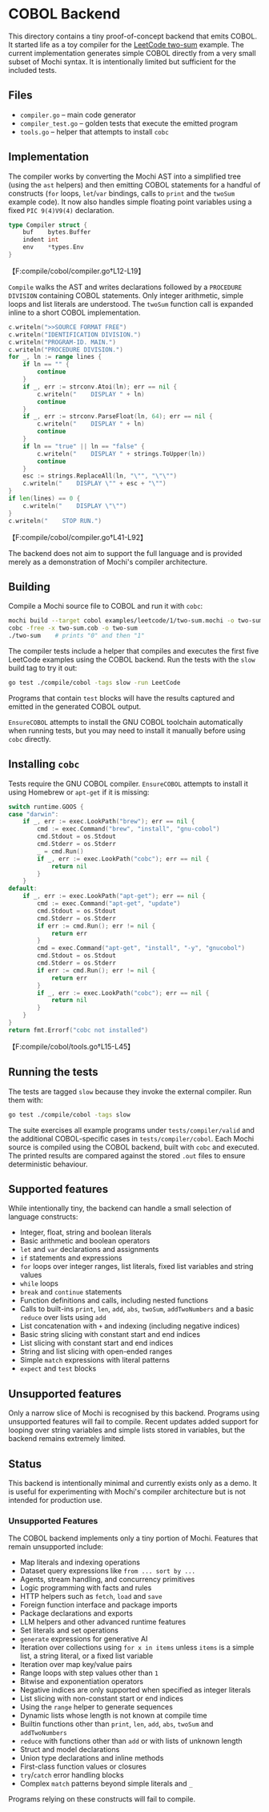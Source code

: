# COBOL Backend

This directory contains a tiny proof-of-concept backend that emits COBOL. It
started life as a toy compiler for the
[LeetCode two-sum](../../examples/leetcode/1/two-sum.mochi) example.  The
current implementation generates simple COBOL directly from a very small subset
of Mochi syntax. It is intentionally limited but sufficient for the included
tests.

## Files

- `compiler.go` – main code generator
- `compiler_test.go` – golden tests that execute the emitted program
- `tools.go` – helper that attempts to install `cobc`

## Implementation

The compiler works by converting the Mochi AST into a simplified tree (using the
`ast` helpers) and then emitting COBOL statements for a handful of constructs
(`for` loops, `let`/`var` bindings, calls to `print` and the `twoSum` example
code).  It now also handles simple floating point variables using a fixed
`PIC 9(4)V9(4)` declaration.

```go
type Compiler struct {
    buf    bytes.Buffer
    indent int
    env    *types.Env
}
```
【F:compile/cobol/compiler.go†L12-L19】

`Compile` walks the AST and writes declarations followed by a `PROCEDURE
DIVISION` containing COBOL statements.  Only integer arithmetic, simple loops
and list literals are understood.  The `twoSum` function call is expanded inline
to a short COBOL implementation.

```go
c.writeln(">>SOURCE FORMAT FREE")
c.writeln("IDENTIFICATION DIVISION.")
c.writeln("PROGRAM-ID. MAIN.")
c.writeln("PROCEDURE DIVISION.")
for _, ln := range lines {
    if ln == "" {
        continue
    }
    if _, err := strconv.Atoi(ln); err == nil {
        c.writeln("    DISPLAY " + ln)
        continue
    }
    if _, err := strconv.ParseFloat(ln, 64); err == nil {
        c.writeln("    DISPLAY " + ln)
        continue
    }
    if ln == "true" || ln == "false" {
        c.writeln("    DISPLAY " + strings.ToUpper(ln))
        continue
    }
    esc := strings.ReplaceAll(ln, "\"", "\"\"")
    c.writeln("    DISPLAY \"" + esc + "\"")
}
if len(lines) == 0 {
    c.writeln("    DISPLAY \"\"")
}
c.writeln("    STOP RUN.")
```
【F:compile/cobol/compiler.go†L41-L92】

The backend does not aim to support the full language and is provided merely as
a demonstration of Mochi's compiler architecture.

## Building

Compile a Mochi source file to COBOL and run it with `cobc`:

```bash
mochi build --target cobol examples/leetcode/1/two-sum.mochi -o two-sum.cob
cobc -free -x two-sum.cob -o two-sum
./two-sum    # prints "0" and then "1"
```

The compiler tests include a helper that compiles and executes the first five
LeetCode examples using the COBOL backend. Run the tests with the `slow` build
tag to try it out:

```bash
go test ./compile/cobol -tags slow -run LeetCode
```

Programs that contain `test` blocks will have the results captured and emitted
in the generated COBOL output.

`EnsureCOBOL` attempts to install the GNU COBOL toolchain automatically when
running tests, but you may need to install it manually before using `cobc`
directly.

## Installing `cobc`

Tests require the GNU COBOL compiler. `EnsureCOBOL` attempts to install it using
Homebrew or `apt-get` if it is missing:

```go
switch runtime.GOOS {
case "darwin":
    if _, err := exec.LookPath("brew"); err == nil {
        cmd := exec.Command("brew", "install", "gnu-cobol")
        cmd.Stdout = os.Stdout
        cmd.Stderr = os.Stderr
        _ = cmd.Run()
        if _, err := exec.LookPath("cobc"); err == nil {
            return nil
        }
    }
default:
    if _, err := exec.LookPath("apt-get"); err == nil {
        cmd := exec.Command("apt-get", "update")
        cmd.Stdout = os.Stdout
        cmd.Stderr = os.Stderr
        if err := cmd.Run(); err != nil {
            return err
        }
        cmd = exec.Command("apt-get", "install", "-y", "gnucobol")
        cmd.Stdout = os.Stdout
        cmd.Stderr = os.Stderr
        if err := cmd.Run(); err != nil {
            return err
        }
        if _, err := exec.LookPath("cobc"); err == nil {
            return nil
        }
    }
}
return fmt.Errorf("cobc not installed")
```
【F:compile/cobol/tools.go†L15-L45】

## Running the tests

The tests are tagged `slow` because they invoke the external compiler. Run them
with:

```bash
go test ./compile/cobol -tags slow
```

The suite exercises all example programs under `tests/compiler/valid` and the
additional COBOL-specific cases in `tests/compiler/cobol`.  Each Mochi source is
compiled using the COBOL backend, built with `cobc` and executed.  The printed
results are compared against the stored `.out` files to ensure deterministic
behaviour.

## Supported features

While intentionally tiny, the backend can handle a small selection of language
constructs:

- Integer, float, string and boolean literals
- Basic arithmetic and boolean operators
- `let` and `var` declarations and assignments
- `if` statements and expressions
- `for` loops over integer ranges, list literals, fixed list variables and string values
- `while` loops
- `break` and `continue` statements
- Function definitions and calls, including nested functions
- Calls to built-ins `print`, `len`, `add`, `abs`, `twoSum`, `addTwoNumbers` and a
  basic `reduce` over lists using `add`
- List concatenation with `+` and indexing (including negative indices)
- Basic string slicing with constant start and end indices
- List slicing with constant start and end indices
- String and list slicing with open-ended ranges
- Simple `match` expressions with literal patterns
- `expect` and `test` blocks

## Unsupported features

Only a narrow slice of Mochi is recognised by this backend. Programs using
unsupported features will fail to compile. Recent updates added support for
looping over string variables and simple lists stored in variables, but the
backend remains extremely limited.

## Status

This backend is intentionally minimal and currently exists only as a demo. It is
useful for experimenting with Mochi's compiler architecture but is not intended
for production use.

### Unsupported Features

The COBOL backend implements only a tiny portion of Mochi. Features that remain
unsupported include:

- Map literals and indexing operations
- Dataset query expressions like `from ... sort by ...`
- Agents, stream handling, and concurrency primitives
- Logic programming with facts and rules
- HTTP helpers such as `fetch`, `load` and `save`
- Foreign function interface and package imports
- Package declarations and exports
- LLM helpers and other advanced runtime features
- Set literals and set operations
- `generate` expressions for generative AI
- Iteration over collections using `for x in items` unless `items` is a simple
  list, a string literal, or a fixed list variable
- Iteration over map key/value pairs
- Range loops with step values other than `1`
- Bitwise and exponentiation operators
- Negative indices are only supported when specified as integer literals
- List slicing with non-constant start or end indices
- Using the `range` helper to generate sequences
- Dynamic lists whose length is not known at compile time
- Builtin functions other than `print`, `len`, `add`, `abs`, `twoSum` and `addTwoNumbers`
- `reduce` with functions other than `add` or with lists of unknown length
- Struct and model declarations
- Union type declarations and inline methods
- First-class function values or closures
- `try`/`catch` error handling blocks
- Complex `match` patterns beyond simple literals and `_`

Programs relying on these constructs will fail to compile.
